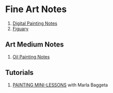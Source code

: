 # Fine Art Notes

1. [Digital Painting Notes](fine-arts-docs/digital-painting.md)
2. [Figuary](fine-arts-docs/figuary.md)

## Art Medium Notes

1. [Oil Painting Notes](fine-arts-docs/oil-painting-notes.md)

## Tutorials

1. [PAINTING MINI-LESSONS](https://paintinglessonswithmarla.com/minilessons/) with Marla Baggeta

